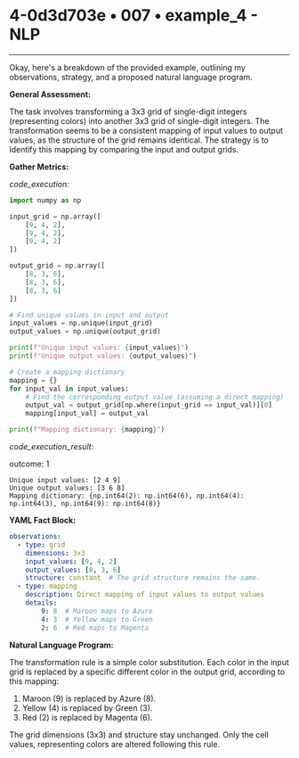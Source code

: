 # 4-0d3d703e • 007 • example_4 - NLP

---
Okay, here's a breakdown of the provided example, outlining my observations, strategy, and a proposed natural language program.

**General Assessment:**

The task involves transforming a 3x3 grid of single-digit integers (representing colors) into another 3x3 grid of single-digit integers. The transformation seems to be a consistent mapping of input values to output values, as the structure of the grid remains identical. The strategy is to identify this mapping by comparing the input and output grids.

**Gather Metrics:**




*code_execution:*

```python
import numpy as np

input_grid = np.array([
    [9, 4, 2],
    [9, 4, 2],
    [9, 4, 2]
])

output_grid = np.array([
    [8, 3, 6],
    [8, 3, 6],
    [8, 3, 6]
])

# Find unique values in input and output
input_values = np.unique(input_grid)
output_values = np.unique(output_grid)

print(f"Unique input values: {input_values}")
print(f"Unique output values: {output_values}")

# Create a mapping dictionary
mapping = {}
for input_val in input_values:
    # Find the corresponding output value (assuming a direct mapping)
    output_val = output_grid[np.where(input_grid == input_val)][0]
    mapping[input_val] = output_val

print(f"Mapping dictionary: {mapping}")

```


*code_execution_result:*

outcome: 1

```
Unique input values: [2 4 9]
Unique output values: [3 6 8]
Mapping dictionary: {np.int64(2): np.int64(6), np.int64(4): np.int64(3), np.int64(9): np.int64(8)}

```

**YAML Fact Block:**



```yaml
observations:
  - type: grid
    dimensions: 3x3
    input_values: [9, 4, 2]
    output_values: [8, 3, 6]
    structure: constant  # The grid structure remains the same.
  - type: mapping
    description: Direct mapping of input values to output values
    details:
        9: 8  # Maroon maps to Azure
        4: 3  # Yellow maps to Green
        2: 6  # Red maps to Magenta
```



**Natural Language Program:**

The transformation rule is a simple color substitution. Each color in the input grid is replaced by a specific different color in the output grid, according to this mapping:

1.  Maroon (9) is replaced by Azure (8).
2.  Yellow (4) is replaced by Green (3).
3.  Red (2) is replaced by Magenta (6).

The grid dimensions (3x3) and structure stay unchanged. Only the cell values, representing colors are altered following this rule.

